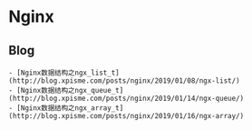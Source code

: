 # Nginx
## Blog
    - [Nginx数据结构之ngx_list_t](http://blog.xpisme.com/posts/nginx/2019/01/08/ngx-list/)
    - [Nginx数据结构之ngx_queue_t](http://blog.xpisme.com/posts/nginx/2019/01/14/ngx-queue/)
    - [Nginx数据结构之ngx_array_t](http://blog.xpisme.com/posts/nginx/2019/01/16/ngx-array/)
